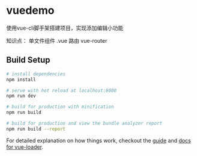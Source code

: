 # vuedemo

使用vue-cli脚手架搭建项目，实现添加编辑小功能

知识点： 
单文件组件 .vue
路由 vue-router

## Build Setup

``` bash
# install dependencies
npm install

# serve with hot reload at localhost:8080
npm run dev

# build for production with minification
npm run build

# build for production and view the bundle analyzer report
npm run build --report
```

For detailed explanation on how things work, checkout the [guide](http://vuejs-templates.github.io/webpack/) and [docs for vue-loader](http://vuejs.github.io/vue-loader).
